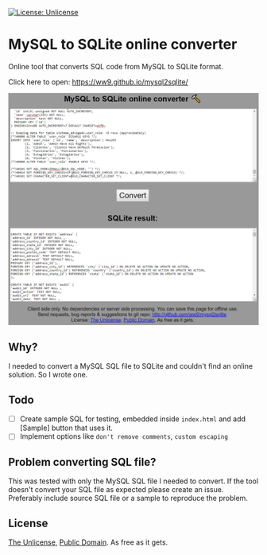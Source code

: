 [![License: Unlicense](https://img.shields.io/badge/license-Unlicense-blue.svg)](http://unlicense.org/)

# MySQL to SQLite online converter

Online tool that converts SQL code from MySQL to SQLite format.

Click here to open: https://ww9.github.io/mysql2sqlite/

[![Screenshot](/screenshot.png)](https://ww9.github.io/mysql2sqlite/)

## Why?

I needed to convert a MySQL SQL file to SQLite and couldn't find an online solution. So I wrote one.

## Todo

- [ ] Create sample SQL for testing, embedded inside `index.html` and add [Sample] button that uses it.
- [ ] Implement options like `don't remove comments`,  `custom escaping`

## Problem converting SQL file?

This was tested with only the MySQL SQL file I needed to convert. If the tool doesn't convert your SQL file as expected please create an issue. Preferably include source SQL file or a sample to reproduce the problem.

## License

[The Unlicense](http://unlicense.org/), [Public Domain](https://gist.github.com/ww9/4c4481fb7b55186960a34266078c88b1). As free as it gets.
